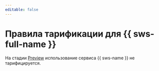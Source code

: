 ```yaml
---
editable: false
---
```


# Правила тарификации для {{ sws-full-name }}

На стадии [Preview](../overview/concepts/launch-stages.md) использование сервиса {{ sws-name }} не тарифицируется.
